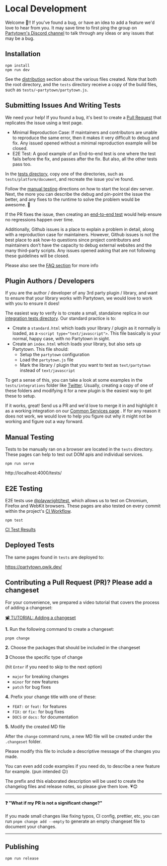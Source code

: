 # Local Development

Welcome 🎉!! If you've found a bug, or have an idea to add a feature we'd love to hear from you. It may save time to first ping the group on [Partytown's Discord channel](https://discord.gg/aHKdpdWv7a) to talk through any ideas or any issues that may be a bug.

## Installation

```
npm install
npm run dev
```

See the [distribution](https://partytown.qwik.dev/distribution) section about the various files created. Note that both the root directory, and the `tests` directory receive a copy of the build files, such as `tests/~partytown/partytown.js`.

## Submitting Issues And Writing Tests

We need your help! If you found a bug, it's best to create a [Pull Request](https://docs.github.com/en/pull-requests/collaborating-with-pull-requests/proposing-changes-to-your-work-with-pull-requests/creating-a-pull-request) that replicates the issue using a test page.

- Minimal Reproduction Case: If maintainers and contributors are unable to reproduce the same error, then it makes it very difficult to debug and fix. Any issued opened without a minimal reproduction example will be closed.
- E2E Test: A good example of an End-to-end test is one where the test fails before the fix, and passes after the fix. But also, all the other tests pass too.

In the [tests directory](https://github.com/BuilderIO/partytown/tree/main/tests), copy one of the directories, such as `tests/platform/document`, and recreate the issue you've found.

Follow the [manual testing](#manual-testing) directions on how to start the local dev server. Next, the more you can describe the debug and pin-point the issue the better, and any fixes to the runtime to solve the problem would be awesome. 🎉

If the PR fixes the issue, then creating an [end-to-end test](#e2e-testing) would help ensure no regressions happen over time.

Additionally, Github issues is a place to explain a problem in detail, along with a reproduction case for maintainers. However, Github issues is not the best place to ask how-to questions since project contributors and maintainers don’t have the capacity to debug external websites and the many third-party scripts. Any issues opened asking that are not following these guidelines will be closed.

Please also see the [FAQ section](https://partytown.qwik.dev/faq) for more info

## Plugin Authors / Developers

If you are the author / developer of any 3rd party plugin / library, and want to ensure that your library works with Partytown, we would love to work with you to ensure it does!

The easiest way to verify is to create a small, standalone replica in our [integration tests directory](https://github.com/BuilderIO/partytown/tree/main/tests/integrations). Our standard practice is to:

- Create a `standard.html` which loads your library / plugin as it normally is loaded, as a `<script type="text/javascript">`. This file basically is your normal, happy case, with no Partytown in sight.
- Create an `index.html` which loads your library, but also sets up Partytown. This file should:
  - Setup the `partytown` configuration
  - Load the `partytown.js` file
  - Mark the library / plugin that you want to test as `text/partytown` instead of `text/javascript`

To get a sense of this, you can take a look at some examples in the `tests/integrations` folder like [Twitter](https://github.com/BuilderIO/partytown/tree/main/tests/integrations/twitter/index.html). Usually, creating a copy of one of these folders and modifying it for a new plugin is the easiest way to get these to setup.

If it works, great! Send us a PR and we'd love to merge it in and highlight it as a working integration on our [Common Services page](https://partytown.qwik.dev/common-services) . If for any reason it does not work, we would love to help you figure out why it might not be working and figure out a way forward.

## Manual Testing

Tests to be manually ran on a browser are located in the `tests` directory. These pages can help to test out DOM apis and individual services.

```
npm run serve
```

http://localhost:4000/tests/

## E2E Testing

E2E tests use [@playwright/test](https://playwright.dev/docs/intro#writing-assertions), which allows us to test on Chromium, Firefox and WebKit browsers. These pages are also tested on every commit within the project's [CI Workflow](https://github.com/BuilderIO/partytown/actions/workflows/ci.yml).

```
npm test
```

[CI Test Results](https://github.com/BuilderIO/partytown/actions/workflows/ci.yml)

## Deployed Tests

The same pages found in `tests` are deployed to:

https://partytown.qwik.dev/


## Contributing a Pull Request (PR)? Please add a changeset


For your convenience, we prepared a video tutorial that covers the process of adding a changeset:

[📽 TUTORIAL: Adding a changeset](https://go.screenpal.com/watch/cZivIcVPJQV)

**1.** Run the following command to create a changeset:

```shell
pnpm change
```

**2.** Choose the packages that should be included in the changeset

**3** Choose the specific type of change

(hit `Enter` if you need to skip to the next option)

- `major` for breaking changes
- `minor` for new features
- `patch` for bug fixes

**4.** Prefix your change title with one of these:

- `FEAT:` or `feat:` for features
- `FIX:` or `fix:` for bug fixes
- `DOCS` or `docs:` for documentation

**5.** Modify the created MD file

After the `change` command runs, a new MD file will be created under the `.changeset` folder.

Please modify this file to include a descriptive message of the changes you made.

You can even add code examples if you need do, to describe a new feature for example. (pun intended 😉)

The prefix and this elaborated description will be used to create the changelog files and release notes, so please give them love. 💗😊

---

#### ❓ "What if my PR is not a significant change?"

If you made small changes like fixing typos, CI config, prettier, etc, you can run `pnpm change add --empty` to generate an empty changeset file to document
your changes.

---

## Publishing

```
npm run release
```
